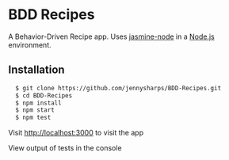 # BDD Recipes
A Behavior-Driven Recipe app. Uses [jasmine-node](https://github.com/mhevery/jasmine-node) in a [Node.js](http://nodejs.org/) environment.

## Installation
``` bash
  $ git clone https://github.com/jennysharps/BDD-Recipes.git
  $ cd BDD-Recipes
  $ npm install
  $ npm start
  $ npm test
```

Visit [http://localhost:3000](http://localhost:3000) to visit the app

View output of tests in the console
